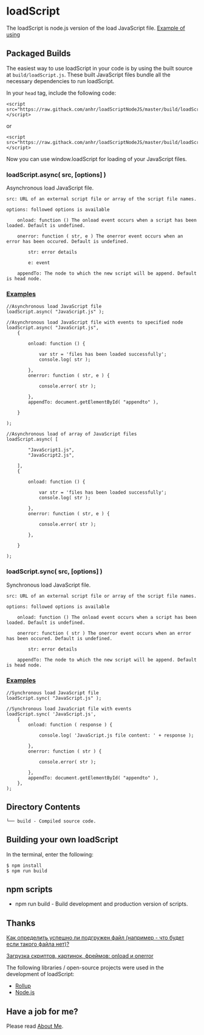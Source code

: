 ﻿# loadScript
The loadScript is node.js version of the load JavaScript file. [Example of using](https://raw.githack.com/anhr/loadScriptNodeJS/master/index.html)

## Packaged Builds
The easiest way to use loadScript in your code is by using the built source at `build/loadScript.js`.
These built JavaScript files bundle all the necessary dependencies to run loadScript.

In your `head` tag, include the following code:
```
<script src="https://raw.githack.com/anhr/loadScriptNodeJS/master/build/loadScript.js"></script>
```
or
```
<script src="https://raw.githack.com/anhr/loadScriptNodeJS/master/build/loadScript.min.js"></script>
```

Now you can use window.loadScript for loading of your JavaScript files.

### loadScript.async( src, [options] )

Asynchronous load JavaScript file.

	src: URL of an external script file or array of the script file names.

	options: followed options is available

		onload: function () The onload event occurs when a script has been loaded. Default is undefined.

		onerror: function ( str, e ) The onerror event occurs when an error has been occured. Default is undefined.

			str: error details

			e: event

		appendTo: The node to which the new script will be append. Default is head node.

### [Examples](https://raw.githack.com/anhr/loadScriptNodeJS/master/index.html)
```
//Asynchronous load JavaScript file
loadScript.async( "JavaScript.js" );
```
```
//Asynchronous load JavaScript file with events to specified node
loadScript.async( "JavaScript.js",
	{

		onload: function () {

			var str = 'files has been loaded successfully';
			console.log( str );

		},
		onerror: function ( str, e ) {

			console.error( str );

		},
		appendTo: document.getElementById( "appendto" ),

	}
	
);
```
```
//Asynchronous load of array of JavaScript files
loadScript.async( [

		"JavaScript1.js",
		"JavaScript2.js",

	],
	{

		onload: function () {

			var str = 'files has been loaded successfully';
			console.log( str );

		},
		onerror: function ( str, e ) {

			console.error( str );

		},

	}
	
);
```

### loadScript.sync( src, [options] )

Synchronous load JavaScript file.

	src: URL of an external script file or array of the script file names.

	options: followed options is available

		onload: function () The onload event occurs when a script has been loaded. Default is undefined.

		onerror: function ( str ) The onerror event occurs when an error has been occured. Default is undefined.

			str: error details

		appendTo: The node to which the new script will be append. Default is head node.

### [Examples](https://raw.githack.com/anhr/loadScriptNodeJS/master/index.html)
```
//Synchronous load JavaScript file
loadScript.sync( "JavaScript.js" );
```
```
//Synchronous load JavaScript file with events
loadScript.sync( 'JavaScript.js',
	{
		onload: function ( response ) {

			console.log( 'JavaScript.js file content: ' + response );

		},
		onerror: function ( str ) {

			console.error( str );

		},
		appendTo: document.getElementById( "appendto" ),
	},
);
```

## Directory Contents

```
└── build - Compiled source code.
```

## Building your own loadScript

In the terminal, enter the following:

```
$ npm install
$ npm run build
```

## npm scripts

- npm run build - Build development and production version of scripts.

## Thanks

[Как определить успешно ли подгружен файл (например - что будет если такого файла нет)?](http://javascript.ru/forum/events/21439-dinamicheskaya-zagruzka-skriptov.html)

[Загрузка скриптов, картинок, фреймов: onload и onerror](https://learn.javascript.ru/onload-onerror)

The following libraries / open-source projects were used in the development of loadScript:
 * [Rollup](https://rollupjs.org)
 * [Node.js](http://nodejs.org/)

 ## Have a job for me?
Please read [About Me](https://anhr.github.io/AboutMe/).
